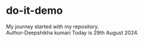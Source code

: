 # do-it-demo
My journey started with my repository.
<br>
Author-Deepshikha kumari
Today is 29th August 2024.
